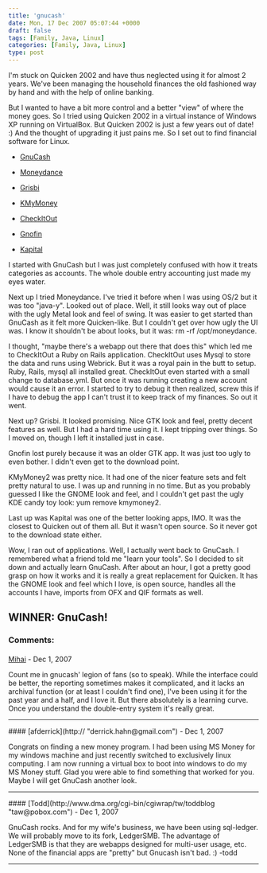 ```yaml
---
title: 'gnucash'
date: Mon, 17 Dec 2007 05:07:44 +0000
draft: false
tags: [Family, Java, Linux]
categories: [Family, Java, Linux]
type: post
---
```


I'm stuck on Quicken 2002 and have thus neglected using it for almost 2 years. We've been managing the household finances the old fashioned way by hand and with the help of online banking.

But I wanted to have a bit more control and a better "view" of where the money goes. So I tried using Quicken 2002 in a virtual instance of Windows XP running on VirtualBox. But Quicken 2002 is just a few years out of date! :) And the thought of upgrading it just pains me. So I set out to find financial software for Linux.

*   [GnuCash](http://www.gnucash.org)

*   [Moneydance](http://moneydance.com/)

*   [Grisbi](http://www.grisbi.org)

*   [KMyMoney](http://kmymoney2.sourceforge.net/index-home.html)

*   [CheckItOut](http://checkitout.flornet.fr/)

*   [Gnofin](http://gnofin.sourceforge.net/)

*   [Kapital](http://www.thekompany.com/products/kapital/)

I started with GnuCash but I was just completely confused with how it treats categories as accounts. The whole double entry accounting just made my eyes water.

Next up I tried Moneydance. I've tried it before when I was using OS/2 but it was too "java-y". Looked out of place. Well, it still looks way out of place with the ugly Metal look and feel of swing. It was easier to get started than GnuCash as it felt more Quicken-like. But I couldn't get over how ugly the UI was. I know it shouldn't be about looks, but it was: rm -rf /opt/moneydance.

I thought, "maybe there's a webapp out there that does this" which led me to CheckItOut a Ruby on Rails application. CheckItOut uses Mysql to store the data and runs using Webrick. But it was a royal pain in the butt to setup. Ruby, Rails, mysql all installed great. CheckItOut even started with a small change to database.yml. But once it was running creating a new account would cause it an error. I started to try to debug it then realized, screw this if I have to debug the app I can't trust it to keep track of my finances. So out it went.

Next up? Grisbi. It looked promising. Nice GTK look and feel, pretty decent features as well. But I had a hard time using it. I kept tripping over things. So I moved on, though I left it installed just in case.

Gnofin lost purely because it was an older GTK app. It was just too ugly to even bother. I didn't even get to the download point.

KMyMoney2 was pretty nice. It had one of the nicer feature sets and felt pretty natural to use. I was up and running in no time. But as you probably guessed I like the GNOME look and feel, and I couldn't get past the ugly KDE candy toy look: yum remove kmymoney2.

Last up was Kapital was one of the better looking apps, IMO. It was the closest to Quicken out of them all. But it wasn't open source. So it never got to the download state either.

Wow, I ran out of applications. Well, I actually went back to GnuCash. I remembered what a friend told me "learn your tools". So I decided to sit down and actually learn GnuCash. After about an hour, I got a pretty good grasp on how it works and it is really a great replacement for Quicken. It has the GNOME look and feel which I love, is open source, handles all the accounts I have, imports from OFX and QIF formats as well.

**WINNER:** GnuCash!
---
### Comments:
####
[Mihai](http://mihai.ibanescu.net "mihai@ibanescu.net") - <time datetime="2007-12-17 12:36:13">Dec 1, 2007</time>

Count me in gnucash' legion of fans (so to speak). While the interface could be better, the reporting sometimes makes it complicated, and it lacks an archival function (or at least I couldn't find one), I've been using it for the past year and a half, and I love it. But there absolutely is a learning curve. Once you understand the double-entry system it's really great.
<hr />
####
[afderrick](http:// "derrick.hahn@gmail.com") - <time datetime="2007-12-17 10:04:41">Dec 1, 2007</time>

Congrats on finding a new money program. I had been using MS Money for my windows machine and just recently switched to exclusively linux computing. I am now running a virtual box to boot into windows to do my MS Money stuff. Glad you were able to find something that worked for you. Maybe I will get GnuCash another look.
<hr />
####
[Todd](http://www.dma.org/cgi-bin/cgiwrap/tw/toddblog "taw@pobox.com") - <time datetime="2007-12-17 04:06:38">Dec 1, 2007</time>

GnuCash rocks. And for my wife's business, we have been using sql-ledger. We will probably move to its fork, LedgerSMB. The advantage of LedgerSMB is that they are webapps designed for multi-user usage, etc. None of the financial apps are "pretty" but Gnucash isn't bad. :) -todd
<hr />
